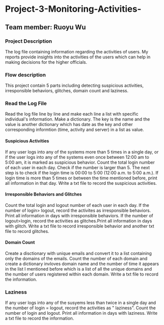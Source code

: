 # Project-3-Monitoring-Activities-
## Team member: Ruoyu Wu 
### Project Description
The log file containing information regarding the activities of users. My reports provide insights into the activities of the users which can help in making decisions for the higher officials.
### Flow description
This project contain 5 parts including detecting suspicious activities, irresponsible behaviors, glitches, domain count and laziness. 
### Read the Log File 
Read the log file line by line and make each line a list with specific individual's information. Make a dictionary. The key is the name and the value is another dictionary which has date as the key and other corresponding informtion (time, activity and server) in a list as value. 
#### Suspicious Activities 
If any user logs into any of the systems more than 5 times in a single day, or if the user logs into any of the systems even once between 12:00 am to 5:00 am, it is marked as suspicious behavior. Count the total login number of each user in each day. Check if the number is larger than 5. The next step is to check if the login time is  00:00 to 5:00 (12:00 a.m. to 5:00 a.m.). If login time is more than 5 times or between the time mentioned before, print all information in that day. Write a txt file to record the suspicious activities.
#### Irresponsible Behaviors and Glitches
Count the total login and logout number of each user in each day. If the number of login> logout, record the activites as irresponsible behaviors. Print all information in days with irresponsible behaviors. If the number of logout>login, record the activities as glitches.Print all information in days with glitch. Write a txt file to record irresponsible behavior and another txt file to record glitches.
#### Domain Count
Create a disctionary with unique emails and convert it to a list containing only the domains of the emails. Count the number of each domain and create a dictionary invloves domain name and the number of time it appears in the list I mentioned before which is a list of all the unique domains and the number of users registered within each domain. Write a txt file to record the information.
### Laziness 
If any user logs into any of the susyems less than twice in a single day and the number of login = logout, record the activities as " laziness". Count the number of login and logout. Print all information in days with laziness. Write a txt file to record the information.
